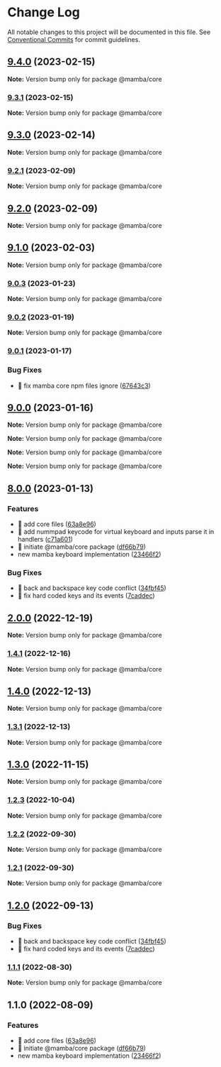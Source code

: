 # Change Log

All notable changes to this project will be documented in this file.
See [Conventional Commits](https://conventionalcommits.org) for commit guidelines.

## [9.4.0](https://github.com/stone-payments/pos-mamba-sdk/compare/v9.3.1...v9.4.0) (2023-02-15)

**Note:** Version bump only for package @mamba/core





### [9.3.1](https://github.com/stone-payments/pos-mamba-sdk/compare/v9.3.0...v9.3.1) (2023-02-15)

**Note:** Version bump only for package @mamba/core





## [9.3.0](https://github.com/stone-payments/pos-mamba-sdk/compare/v9.2.1...v9.3.0) (2023-02-14)

**Note:** Version bump only for package @mamba/core





### [9.2.1](https://github.com/stone-payments/pos-mamba-sdk/compare/v9.2.0...v9.2.1) (2023-02-09)

**Note:** Version bump only for package @mamba/core





## [9.2.0](https://github.com/stone-payments/pos-mamba-sdk/compare/v9.1.0...v9.2.0) (2023-02-09)

**Note:** Version bump only for package @mamba/core





## [9.1.0](https://github.com/stone-payments/pos-mamba-sdk/compare/v9.0.3...v9.1.0) (2023-02-03)

**Note:** Version bump only for package @mamba/core





### [9.0.3](https://github.com/stone-payments/pos-mamba-sdk/compare/v9.0.2...v9.0.3) (2023-01-23)

**Note:** Version bump only for package @mamba/core





### [9.0.2](https://github.com/stone-payments/pos-mamba-sdk/compare/v9.0.1...v9.0.2) (2023-01-19)

**Note:** Version bump only for package @mamba/core





### [9.0.1](https://github.com/stone-payments/pos-mamba-sdk/compare/v9.0.0...v9.0.1) (2023-01-17)


### Bug Fixes

* 🐛 fix mamba core npm files ignore ([67643c3](https://github.com/stone-payments/pos-mamba-sdk/commit/67643c3dcbe93eeabae4ed8315c4d71934072561))



## [9.0.0](https://github.com/stone-payments/pos-mamba-sdk/compare/v8.0.0...v9.0.0) (2023-01-16)

**Note:** Version bump only for package @mamba/core







**Note:** Version bump only for package @mamba/core







**Note:** Version bump only for package @mamba/core







**Note:** Version bump only for package @mamba/core





## [8.0.0](https://github.com/stone-payments/pos-mamba-sdk/compare/v2.33.2...v8.0.0) (2023-01-13)


### Features

* 🎸 add core files ([63a8e96](https://github.com/stone-payments/pos-mamba-sdk/commit/63a8e96d5f280ff84fd267c713b82cbc84099e79))
* 🎸 add nummpad keycode for virtual keyboard and inputs parse it in handlers ([c71a601](https://github.com/stone-payments/pos-mamba-sdk/commit/c71a6013983f2d3417de1dc099e35c61b7185dd3))
* 🎸 initiate @mamba/core package ([df66b79](https://github.com/stone-payments/pos-mamba-sdk/commit/df66b795dd0e85b5754c2f8236d7fb9a198b2d25))
* new mamba keyboard implementation ([23466f2](https://github.com/stone-payments/pos-mamba-sdk/commit/23466f28fbd58067248b308218d4eb91b8889160))


### Bug Fixes

* 🐛 back and backspace key code conflict ([34fbf45](https://github.com/stone-payments/pos-mamba-sdk/commit/34fbf45d0b69d420d2ea66e15b7ac45768f76d46))
* 🐛 fix hard coded keys and its events ([7caddec](https://github.com/stone-payments/pos-mamba-sdk/commit/7caddec0f31d60c3fe2adb16970703b4c1ff7765))



## [2.0.0](https://github.com/stone-payments/pos-mamba-sdk/compare/@mamba/core@1.4.0...@mamba/core@2.0.0) (2022-12-19)

**Note:** Version bump only for package @mamba/core





### [1.4.1](https://github.com/stone-payments/pos-mamba-sdk/compare/@mamba/core@1.4.0...@mamba/core@1.4.1) (2022-12-16)

**Note:** Version bump only for package @mamba/core





## [1.4.0](https://github.com/stone-payments/pos-mamba-sdk/compare/@mamba/core@1.3.1...@mamba/core@1.4.0) (2022-12-13)

**Note:** Version bump only for package @mamba/core





### [1.3.1](https://github.com/stone-payments/pos-mamba-sdk/compare/@mamba/core@1.3.0...@mamba/core@1.3.1) (2022-12-13)

**Note:** Version bump only for package @mamba/core





## [1.3.0](https://github.com/stone-payments/pos-mamba-sdk/compare/@mamba/core@1.2.3...@mamba/core@1.3.0) (2022-11-15)

**Note:** Version bump only for package @mamba/core





### [1.2.3](https://github.com/stone-payments/pos-mamba-sdk/compare/@mamba/core@1.2.2...@mamba/core@1.2.3) (2022-10-04)

**Note:** Version bump only for package @mamba/core





### [1.2.2](https://github.com/stone-payments/pos-mamba-sdk/compare/@mamba/core@1.2.1...@mamba/core@1.2.2) (2022-09-30)

**Note:** Version bump only for package @mamba/core





### [1.2.1](https://github.com/stone-payments/pos-mamba-sdk/compare/@mamba/core@1.2.0...@mamba/core@1.2.1) (2022-09-30)

**Note:** Version bump only for package @mamba/core





## [1.2.0](https://github.com/stone-payments/pos-mamba-sdk/compare/@mamba/core@1.1.1...@mamba/core@1.2.0) (2022-09-13)


### Bug Fixes

* 🐛 back and backspace key code conflict ([34fbf45](https://github.com/stone-payments/pos-mamba-sdk/commit/34fbf45d0b69d420d2ea66e15b7ac45768f76d46))
* 🐛 fix hard coded keys and its events ([7caddec](https://github.com/stone-payments/pos-mamba-sdk/commit/7caddec0f31d60c3fe2adb16970703b4c1ff7765))



### [1.1.1](https://github.com/stone-payments/pos-mamba-sdk/compare/@mamba/core@1.1.0...@mamba/core@1.1.1) (2022-08-30)

**Note:** Version bump only for package @mamba/core





## 1.1.0 (2022-08-09)


### Features

* 🎸 add core files ([63a8e96](https://github.com/stone-payments/pos-mamba-sdk/commit/63a8e96d5f280ff84fd267c713b82cbc84099e79))
* 🎸 initiate @mamba/core package ([df66b79](https://github.com/stone-payments/pos-mamba-sdk/commit/df66b795dd0e85b5754c2f8236d7fb9a198b2d25))
* new mamba keyboard implementation ([23466f2](https://github.com/stone-payments/pos-mamba-sdk/commit/23466f28fbd58067248b308218d4eb91b8889160))

